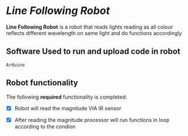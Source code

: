 #  *Line Following Robot*

**Line Following Robot** is a robot that reads lights reading as all colour reflects different wavelength on same light and do functions accordingly

## Software Used to run and upload code in robot
 `Arduino`

## Robot functionality

The following **required** functionality is completed:




* [x] Robot will read the magnitude VIA IR sensor 
* [x] After reading the magnitude processor will run functions in loop according to the condion



